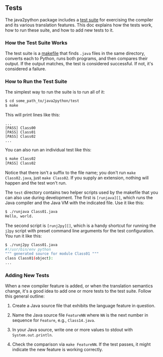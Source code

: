 ## Tests

The java2python package includes a [test suite][] for exercising the compiler and
its various translation features.  This doc explains how the tests work, how to
run these suite, and how to add new tests to it.

### How the Test Suite Works

The test suite is a [makefile][] that finds `.java` files in the same directory,
converts each to Python, runs both programs, and then compares their output.  If
the output matches, the test is considered successful.  If not, it's considered
a failure.

### How to Run the Test Suite

The simplest way to run the suite is to run all of it:

```bash
$ cd some_path_to/java2python/test
$ make
```

This will print lines like this:

```
...
[PASS] Class00
[PASS] Class01
[PASS] Class02
...
```

You can also run an individual test like this:

```bash
$ make Class02
[PASS] Class02
```

Notice that there isn't a suffix to the file name; you don't run `make
Class02.java`, just `make Class02`.  If you supply an extension, nothing will
happen and the test won't run.

The `test` directory contains two helper scripts used by the makefile that you
can also use during development.  The first is `[runjava][]`, which runs the
Java compiler and the Java VM with the indicated file.  Use it like this:

```bash
$ ./runjava Class01.java
Hello, world.
```

The second script is `[runj2py][]`, which is a handy shortcut for running the
`j2py` script with preset command line arguments for the test configuration.
You run it like this:

```bash
$ ./runj2py Class01.java
#!/usr/bin/env python
""" generated source for module Class01 """
class Class01(object):
...
```

### Adding New Tests

When a new compiler feature is added, or when the translation semantics change,
it's a good idea to add one or more tests to the test suite.  Follow this
general outline:

1.  Create a Java source file that exhibits the language feature in question.

2.  Name the Java source file `FeatureNN` where `NN` is the next number in
sequence for `Feature`, e.g., `Class14.java`.

3.  In your Java source, write one or more values to stdout with
`System.out.println`.

4.  Check the comparison via `make FeatureNN`.  If the test passes, it might
indicate the new feature is working correctly.

[test suite]: https://github.com/natural/java2python/tree/master/test/
[makefile]: https://github.com/natural/java2python/blob/master/test/Makefile
[runjava]: https://github.com/natural/java2python/blob/master/test/runjava
[runj2py]: https://github.com/natural/java2python/blob/master/test/runj2py

